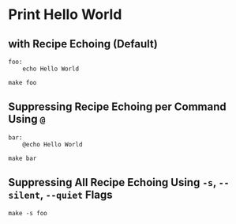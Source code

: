 # Print Hello World

## with Recipe Echoing (Default)

```
foo:
	echo Hello World
```

```
make foo
```

## Suppressing Recipe Echoing per Command Using `@`
```
bar:
	@echo Hello World
```

```
make bar
```

## Suppressing All Recipe Echoing Using `-s`, `--silent`, `--quiet` Flags
```
make -s foo
```
